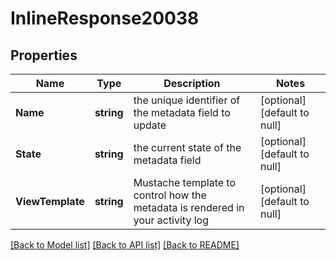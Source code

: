 # InlineResponse20038

## Properties
Name | Type | Description | Notes
------------ | ------------- | ------------- | -------------
**Name** | **string** | the unique identifier of the metadata field to update | [optional] [default to null]
**State** | **string** | the current state of the metadata field | [optional] [default to null]
**ViewTemplate** | **string** | Mustache template to control how the metadata is rendered in your activity log | [optional] [default to null]

[[Back to Model list]](../README.md#documentation-for-models) [[Back to API list]](../README.md#documentation-for-api-endpoints) [[Back to README]](../README.md)

